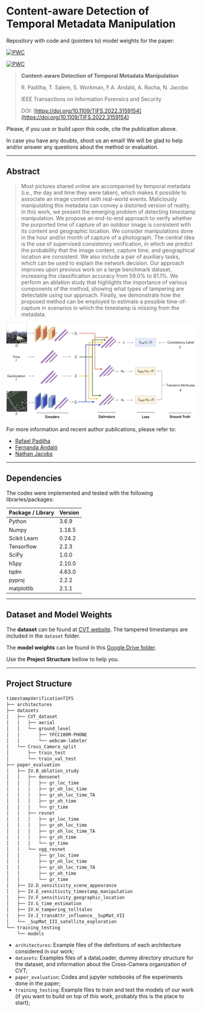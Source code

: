 # Content-aware Detection of Temporal Metadata Manipulation
Repository with code and (pointers to) model weights for the paper: 


[![PWC](https://img.shields.io/endpoint.svg?url=https://paperswithcode.com/badge/content-based-detection-of-temporal-metadata/temporal-metadata-manipulation-detection-on)](https://paperswithcode.com/sota/temporal-metadata-manipulation-detection-on?p=content-based-detection-of-temporal-metadata)

[![PWC](https://img.shields.io/endpoint.svg?url=https://paperswithcode.com/badge/content-based-detection-of-temporal-metadata/temporal-metadata-manipulation-detection-on-1)](https://paperswithcode.com/sota/temporal-metadata-manipulation-detection-on-1?p=content-based-detection-of-temporal-metadata)



>**Content-aware Detection of Temporal Metadata Manipulation** 
>
>R. Padilha, T. Salem, S. Workman, F.A. Andaló, A. Rocha, N. Jacobs
>
>IEEE Transactions on Information Forensics and Security
>
>DOI: [https://doi.org/10.1109/TIFS.2022.3159154](https://doi.org/10.1109/TIFS.2022.3159154)

Please, if you use or build upon this code, cite the publication above. 

In case you have any doubts, shoot us an email! We will be glad to help and/or answer any questions about the method or evaluation. 

---------

## Abstract
> Most pictures shared online are accompanied by temporal metadata (i.e., the day and time they were taken),  which makes it possible to associate an image content with real-world events. Maliciously manipulating this metadata can convey a distorted version of reality. In this work, we present the emerging problem of detecting timestamp manipulation. We propose an end-to-end approach to verify whether the purported time of capture of an outdoor image is consistent with its content and geographic location. We consider manipulations done in the hour and/or month of capture of a photograph. The central idea is the use of supervised consistency verification, in which we predict the probability that the image content, capture time, and geographical location are consistent. We also include a pair of auxiliary tasks, which can be used to explain the network decision. Our approach improves upon previous work on a large benchmark dataset, increasing the classification accuracy from 59.0% to 81.1%. We perform an ablation study that highlights the importance of various components of the method, showing what types of tampering are detectable using our approach. Finally, we demonstrate how the proposed method can be employed to estimate a possible time-of-capture in scenarios in which the timestamp is missing from the metadata.


![alt text](https://github.com/rafaspadilha/timestampVerificationTIFS/blob/main/network_architecture.png)



For more information and recent author publications, please refer to:
- [Rafael Padilha](https://rafaspadilha.github.io)
- [Fernanda Andaló](http://fernanda.andalo.net.br)
- [Nathan Jacobs](https://jacobsn.github.io/)


---------

## Dependencies

The codes were implemented and tested with the following libraries/packages:

| Package / Library        | Version           | 
| ------------- |-------------| 
| Python | 3.6.9 | 
| Numpy | 1.18.5 | 
| Scikit Learn | 0.24.2 | 
| Tensorflow | 2.2.3 |
| SciPy | 1.0.0 |
| h5py | 2.10.0 |
| tqdm | 4.63.0 |
| pyproj | 2.2.2 |
| matplotlib | 2.1.1 | 




---------

## Dataset and Model Weights

The **dataset** can be found at [CVT website](https://tsalem.github.io/DynamicMaps/). The tampered timestamps are included in the `dataset` folder.

The **model weights** can be found in this [Google Drive folder](https://drive.google.com/drive/folders/1wZNAhBBcz78OQO9U1n6I7zDY1K5lc_iw?usp=sharing). 

Use the **Project Structure** bellow to help you. 

---------

## Project Structure

```
timestampVerificationTIFS
├── architectures
├── datasets
│   ├── CVT_dataset
│   │   ├── aerial
│   │   └── ground_level
│   │       ├── YFCC100M-PHONE
│   │       └── webcam-labeler
│   └── Cross_Camera_split
│       ├── train_test
│       └── train_val_test
├── paper_evaluation
│   ├── IV.B_ablation_study
│   │   ├── densenet
│   │   │   ├── gr_loc_time
│   │   │   ├── gr_oh_loc_time
│   │   │   ├── gr_oh_loc_time_TA
│   │   │   ├── gr_oh_time
│   │   │   └── gr_time
│   │   ├── resnet
│   │   │   ├── gr_loc_time
│   │   │   ├── gr_oh_loc_time
│   │   │   ├── gr_oh_loc_time_TA
│   │   │   ├── gr_oh_time
│   │   │   └── gr_time
│   │   └── vgg_resnet
│   │       ├── gr_loc_time
│   │       ├── gr_oh_loc_time
│   │       ├── gr_oh_loc_time_TA
│   │       ├── gr_oh_time
│   │       └── gr_time
│   ├── IV.D_sensitivity_scene_appearance
│   ├── IV.E_sensitivity_timestamp_manipulation
│   ├── IV.F_sensitivity_geographic_location
│   ├── IV.G_time_estimation
│   ├── IV.H_tampering_telltales
│   ├── IV.I_transAttr_influence__SupMat_VII
│   └── _SupMat_III_satellite_exploration
└── training_testing
    └── models
```

- `architectures`: Example files of the definitions of each architecture considered in our work;
- `datasets`: Examples files of a dataLoader, dummy directory structure for the dataset, and information about the Cross-Camera organization of CVT;
- `paper_evaluation`: Codes and jupyter notebooks of the experiments done in the paper;
- `training_testing`: Example files to train and test the models of our work (if you want to build on top of this work, probably this is the place to start);
